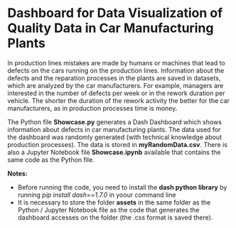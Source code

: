 # Dashboard for Data Visualization of Quality Data in Car Manufacturing Plants
In production lines mistakes are made by humans or machines that lead to defects on the cars running on the production lines. Information about the defects and the reparation processes in the plants are saved in datasets, which are analyzed by the car manufacturers. For example, managers are interested in the number of defects per week or in the rework duration per vehicle. The shorter the duration of the rework activity the better for the car manufacturers, as in production processes time is money.

The Python file **Showcase.py** generates a Dash Dashboard which shows information about defects in car manufacturing plants. The data used for the dashboard was randomly generated (with technical knowledge about production processes). The data is stored in **myRandomData.csv**. There is also a Jupyter Notebook file **Showcase.ipynb** available that contains the same code as the Python file.

**Notes:** 
- Before running the code, you need to install the **dash python library** by running *pip install dash==1.7.0* in yoour command line
- It is necessary to store the folder **assets** in the same folder as the Python / Jupyter Notebook file as the code that generates the dashboard accesses on the folder (the .css format is saved there).
